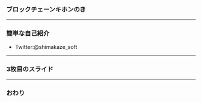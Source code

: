 ### ブロックチェーンキホンのき

---


### 簡単な自己紹介

- Twitter:@shimakaze_soft


---


### 3枚目のスライド


---


### おわり
